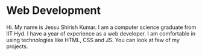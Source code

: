 # Web Development

Hi. My name is Jessu Shirish Kumar. I am a computer science graduate from IIT Hyd.
I have a year of experience as a web developer.
I am comfortable in using technologies like HTML, CSS and JS.
You can look at few of my projects.
